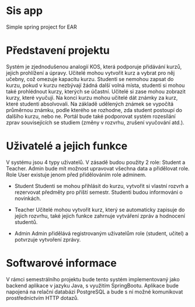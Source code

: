 # Sis app

Simple spring project for EAR

#	Představení projektu

Systém je zjednodušenou analogií KOS, která podporuje přidávání kurzů, jejich prohlížení a úpravy. Učitelé mohou vytvořit kurz a vybrat pro něj učebny, což omezuje kapacitu kurzu. Studenti se nemohou zapsat do kurzu, pokud v kurzu nezbývají žádná další volná místa, studenti si mohou také prohlédnout kurzy, kterých se účastní. Učitelé si zase mohou zobrazit kurzy, které vyučují. Na konci kurzu mohou učitelé dát známky za kurz, které studenti absolvovali. Na základě udělených známek se vypočítá průměrnou známku, podle kterého se rozhodne, zda student postoupí do dalšího kurzu, nebo ne. Portál bude také podporovat systém rozesílání zprav souvisejících se studiem (změny v rozvrhu, zrušení vyučování atd.).

# Uživatelé a jejich funkce

V systému jsou 4 typy uživatelů. V zásadě budou použity 2 role: Student a Teacher.
Admin bude mít možnost upravovat všechna data a přidělovat role.
Role User existuje jenom před přidělováním role adminem.

* Student
Studenti se mohou přihlásit do kurzu, vytvořit si vlastní rozvrh a rezervovat předměty pro příští semestr. Studenti budou informováni o novinkách.

* Teacher
Učitelé mohou vytvořit kurz, který se automaticky zapisuje do jejich rozvrhu, také jejich funkce zahrnuje vytváření zpráv a hodnocení studentů.

* Admin
Admin přidělává registrovaným uživatelům role (student, učitel) a potvrzuje vytvoření zprávy.

# Softwarové informace

V rámci semestrálního projektu bude tento systém implementovaný jako backend aplikace v jazyku Java, s využitím SpringBootu. Aplikace bude napojená na relační databázi PostgreSQL a bude s ní možné komunikovat prostřednictvím HTTP dotazů.
